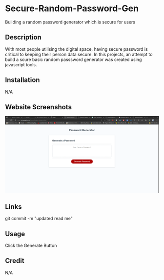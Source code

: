 # Secure-Random-Password-Gen
Building a random password generator which is secure for users

## Description 

With most people utilising the digital space, having secure password is critical to keeping their person data secure. In this projects, an attempt to build a scure basic  random passsword generator was created using javascript tools.

## Installation 

N/A

## Website Screenshots 
![Alt text](assets/web-capture.png)
## Links 


git commit -m "updated read me"

## Usage 

Click the Generate Button 

## Credit

N/A

